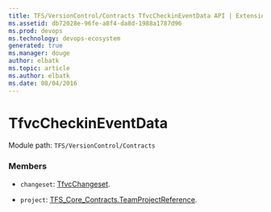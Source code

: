 ```yaml
---
title: TFS/VersionControl/Contracts TfvcCheckinEventData API | Extensions for Azure DevOps Services
ms.assetid: db72028e-96fe-a8f4-da8d-1988a1787d96
ms.prod: devops
ms.technology: devops-ecosystem
generated: true
ms.manager: douge
author: elbatk
ms.topic: article
ms.author: elbatk
ms.date: 08/04/2016
---
```


# TfvcCheckinEventData

Module path: `TFS/VersionControl/Contracts`


### Members

* `changeset`: [TfvcChangeset](../../../TFS/VersionControl/Contracts/TfvcChangeset.md). 

* `project`: [TFS_Core_Contracts.TeamProjectReference](../../../TFS/Core/Contracts/TeamProjectReference.md). 

